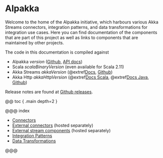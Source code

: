 # Alpakka

Welcome to the home of the Alpakka initiative, which harbours various Akka Streams connectors, integration patterns,
and data transformations for integration use cases. Here you can find documentation of the components that are
part of this project as well as links to components that are maintained by other projects.

The code in this documentation is compiled against

* Alpakka $version$ ([Github](https://github.com/akka/alpakka), [API docs](https://developer.lightbend.com/docs/api/alpakka/current/akka/stream/alpakka/index.html))
* Scala $scalaBinaryVersion$ (even available for Scala 2.11)
* Akka Streams $akkaVersion$ (@extref[Docs](akka-docs:stream/index.html), [Github](https://github.com/akka/akka))
* Akka Http $akkaHttpVersion$ (@extref[Docs Scala](akka-http-docs:scala.html), @extref[Docs Java](akka-http-docs:java.html), [Github](https://github.com/akka/akka-http))

Release notes are found at [Github releases](https://github.com/akka/alpakka/releases).

@@ toc { .main depth=2 }

@@@ index

* [Connectors](connectors.md)
* [External connectors](external-connectors.md) (hosted separately)
* [External stream components](external-components.md) (hosted separately)
* [Integration Patterns](patterns.md)
* [Data Transformations](data-transformations/index.md)

@@@

